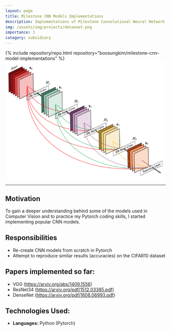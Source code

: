 ```yaml
---
layout: page
title: Milestone CNN Models Implementations
description: Implementations of Milestone Convolutional Neural Network Models.
img: /assets/img/projects/densenet.png
importance: 1
category: subsidiary
---
```

<div class="repositories d-flex flex-wrap flex-md-row flex-column justify-content-between align-items-center">
    {% include repository/repo.html repository="boosungkim/milestone-cnn-model-implementations" %}
</div>

<center>
<img src="/assets/img/projects/densenet.png" alt="densenet" width="500" class="center-image"/>
</center>

---

## Motivation
To gain a deeper understanding behind some of the models used in Computer Vision and to practice my Pytorch coding skills, I started implementing popular CNN models.

## Responsibilities
- Re-create CNN models from scratch in Pytorch
- Attempt to reproduce similar results (accuracies) on the CIFAR10 dataset

## Papers implemented so far:
- VGG (https://arxiv.org/abs/1409.1556)
- ResNet34 (https://arxiv.org/pdf/1512.03385.pdf)
- DenseNet (https://arxiv.org/pdf/1608.06993.pdf)

## Technologies Used:
- **Languages:** Python (Pytorch)
